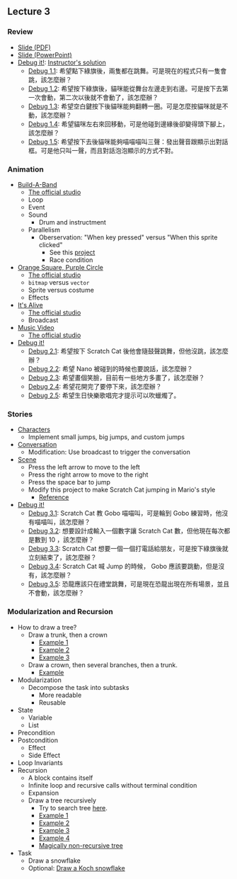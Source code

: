 ## Lecture 3

### Review

+   [Slide (PDF)](snp_lec03.pdf)
+   [Slide (PowerPoint)](snp_lec03.pptx)
+   [Debug it!](http://scratch.mit.edu/studios/475483): [Instructor's solution](https://scratch.mit.edu/studios/2923436/)
    +   [Debug 1.1](https://scratch.mit.edu/projects/10437040/): 希望點下綠旗後，兩隻都在跳舞。可是現在的程式只有一隻會跳，該怎麼辦？
    +   [Debug 1.2](https://scratch.mit.edu/projects/10437249/): 希望按下綠旗後，貓咪能從舞台左邊走到右邊。可是按下去第一次會動，第二次以後就不會動了，該怎麼辦？
    +   [Debug 1.3](https://scratch.mit.edu/projects/10437366/): 希望空白鍵按下後貓咪能夠翻轉一圈。可是怎麼按貓咪就是不動，該怎麼辦？
    +   [Debug 1.4](https://scratch.mit.edu/projects/10437439/): 希望貓咪左右來回移動，可是他碰到邊緣後卻變得頭下腳上，該怎麼辦？
    +   [Debug 1.5](https://scratch.mit.edu/projects/10437476/): 希望按下去後貓咪能夠喵喵喵叫三聲：發出聲音跟顯示出對話框。可是他只叫一聲，而且對話泡泡顯示的方式不對。

### Animation

+   [Build-A-Band](https://scratch.mit.edu/projects/115908616/)
    +   [The official studio](https://scratch.mit.edu/studios/475523/)
    +   Loop
    +   Event
    +   Sound
        +   Drum and instructment
    +   Parallelism
        +   Oberservation: "When key pressed" versus "When this sprite clicked"
            +   See this [project](https://scratch.mit.edu/projects/115950064/)
            +   Race condition
+   [Orange Square, Purple Circle](https://scratch.mit.edu/projects/115908969/)
    +   [The official studio](https://scratch.mit.edu/studios/475527/)
    +   `bitmap` versus `vector`
    +   Sprite versus costume
    +   Effects
+   [It's Alive](https://scratch.mit.edu/projects/115909525/)
    +   [The official studio](https://scratch.mit.edu/studios/475529/)
    +   Broadcast
+   [Music Video](https://scratch.mit.edu/projects/115909681/)
    +   [The official studio](https://scratch.mit.edu/studios/475517/)
+   [Debug it!](https://scratch.mit.edu/studios/475539/)
    +   [Debug 2.1](https://scratch.mit.edu/projects/23266426/): 希望按下 Scratch Cat 後他會隨鼓聲跳舞，但他沒跳，該怎麼辦？
    +   [Debug 2.2](https://scratch.mit.edu/projects/24268476/): 希望 Nano 被碰到的時候也要說話，該怎麼辦？
    +   [Debug 2.3](https://scratch.mit.edu/projects/24268506/): 希望畫個笑臉，目前有一些地方多畫了，該怎麼辦？
    +   [Debug 2.4](https://scratch.mit.edu/projects/23267140/): 希望花開完了要停下來，該怎麼辦？
    +   [Debug 2.5](https://scratch.mit.edu/projects/23267245/): 希望生日快樂歌唱完才提示可以吹蠟燭了。

### Stories

+   [Characters](https://scratch.mit.edu/projects/115946864/)
    +   Implement small jumps, big jumps, and custom jumps
+   [Conversation](https://scratch.mit.edu/projects/10015800/)
    +   Modification: Use broadcast to trigger the conversation
+   [Scene](https://scratch.mit.edu/projects/115947152/)
    +   Press the left arrow to move to the left
    +   Press the right arrow to move to the right
    +   Press the space bar to jump
    +   Modify this project to make Scratch Cat jumping in Mario's style
        +   [Reference](https://wiki.scratch.mit.edu/wiki/When_()_Key_Pressed_(block))
+   [Debug it!](https://scratch.mit.edu/studios/475554/)
    +   [Debug 3.1](https://scratch.mit.edu/projects/24269007/): Scratch Cat 教 Gobo 喵喵叫，可是輪到 Gobo 練習時，他沒有喵喵叫，該怎麼辦？
    +   [Debug 3.2](https://scratch.mit.edu/projects/24269046/): 想要設計成輸入一個數字讓 Scratch Cat 數，但他現在每次都是數到 10 ，該怎麼辦？ 
    +   [Debug 3.3](https://scratch.mit.edu/projects/24269070/): Scratch Cat 想要一個一個打電話給朋友，可是按下綠旗後就立刻結束了，該怎麼辦？
    +   [Debug 3.4](https://scratch.mit.edu/projects/24269097/): Scratch Cat 喊 Jump 的時候， Gobo 應該要跳動，但是沒有，該怎麼辦？
    +   [Debug 3.5](https://scratch.mit.edu/projects/24269131/): 恐龍應該只在禮堂跳舞，可是現在恐龍出現在所有場景，並且不會動，該怎麼辦？

### Modularization and Recursion

+   How to draw a tree?
    +   Draw a trunk, then a crown
        +   [Example 1](https://scratch.mit.edu/projects/115904117/)
        +   [Example 2](https://scratch.mit.edu/projects/115903979/)
        +   [Example 3](https://scratch.mit.edu/projects/115848139/)
    +   Draw a crown, then several branches, then a trunk.
        +   [Example](https://scratch.mit.edu/projects/115838437/)
+   Modularization
    +   Decompose the task into subtasks
        +   More readable
        +   Reusable
+   State
    +   Variable
    +   List
+   Precondition
+   Postcondition
    +   Effect
    +   Side Effect
+   Loop Invariants
+   Recursion
    +   A block contains itself
    +   Infinite loop and recursive calls without terminal condition
    +   Expansion
    +   Draw a tree recursively
        +   Try to search tree [here](https://scratch.mit.edu/).
        +   [Example 1](https://scratch.mit.edu/projects/115835376/)
        +   [Example 2](https://scratch.mit.edu/projects/115837227/)
        +   [Example 3](https://scratch.mit.edu/projects/115840771/)
        +   [Example 4](https://scratch.mit.edu/projects/115688213/)
        +   [Magically non-recursive tree](https://scratch.mit.edu/projects/115834535/)
+   Task
    +   Draw a snowflake
    +   Optional: [Draw a Koch snowflake](https://en.wikipedia.org/wiki/Koch_snowflake)